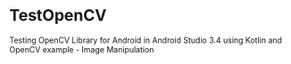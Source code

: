 # TestOpenCV
Testing OpenCV Library for Android in Android Studio 3.4 using Kotlin and OpenCV example - Image Manipulation
